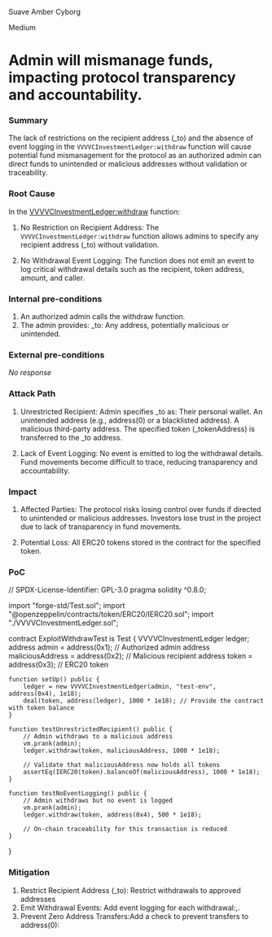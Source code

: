 Suave Amber Cyborg

Medium

# Admin will mismanage funds, impacting protocol transparency and accountability.

### Summary

The lack of restrictions on the recipient address (_to) and the absence of event logging in the `VVVVCInvestmentLedger:withdraw` function will cause potential fund mismanagement for the protocol as an authorized admin can direct funds to unintended or malicious addresses without validation or traceability.

### Root Cause
In the [VVVVCInvestmentLedger:withdraw](https://github.com/sherlock-audit/2024-11-vvv-exchange-update/blob/1791f41b310489aaa66de349ef1b9e4bd331f14b/vvv-platform-smart-contracts/contracts/vc/VVVVCInvestmentLedger.sol#L248) function:
1. No Restriction on Recipient Address:
The `VVVVCInvestmentLedger:withdraw` function allows admins to specify any recipient address (_to) without validation.

2. No Withdrawal Event Logging:
The function does not emit an event to log critical withdrawal details such as the recipient, token address, amount, and caller.

### Internal pre-conditions

1. An authorized admin calls the withdraw function.
2. The admin provides:
_to: Any address, potentially malicious or unintended.

### External pre-conditions

_No response_

### Attack Path

1. Unrestricted Recipient:
Admin specifies _to as:
Their personal wallet.
An unintended address (e.g., address(0) or a blacklisted address).
A malicious third-party address.
The specified token (_tokenAddress) is transferred to the _to address.

2. Lack of Event Logging:
No event is emitted to log the withdrawal details.
Fund movements become difficult to trace, reducing transparency and accountability.


### Impact

1. Affected Parties:
The protocol risks losing control over funds if directed to unintended or malicious addresses.
Investors lose trust in the project due to lack of transparency in fund movements.

2. Potential Loss:
All ERC20 tokens stored in the contract for the specified token.

### PoC

// SPDX-License-Identifier: GPL-3.0
pragma solidity ^0.8.0;

import "forge-std/Test.sol";
import "@openzeppelin/contracts/token/ERC20/IERC20.sol";
import "./VVVVCInvestmentLedger.sol";

contract ExploitWithdrawTest is Test {
    VVVVCInvestmentLedger ledger;
    address admin = address(0x1); // Authorized admin
    address maliciousAddress = address(0x2); // Malicious recipient
    address token = address(0x3); // ERC20 token

    function setUp() public {
        ledger = new VVVVCInvestmentLedger(admin, "test-env", address(0x4), 1e18);
        deal(token, address(ledger), 1000 * 1e18); // Provide the contract with token balance
    }

    function testUnrestrictedRecipient() public {
        // Admin withdraws to a malicious address
        vm.prank(admin);
        ledger.withdraw(token, maliciousAddress, 1000 * 1e18);

        // Validate that maliciousAddress now holds all tokens
        assertEq(IERC20(token).balanceOf(maliciousAddress), 1000 * 1e18);
    }

    function testNoEventLogging() public {
        // Admin withdraws but no event is logged
        vm.prank(admin);
        ledger.withdraw(token, address(0x4), 500 * 1e18);

        // On-chain traceability for this transaction is reduced
    }
}

### Mitigation

1. Restrict Recipient Address (_to): Restrict withdrawals to approved addresses
2. Emit Withdrawal Events: Add event logging for each withdrawal:,.
3. Prevent Zero Address Transfers:Add a check to prevent transfers to address(0):